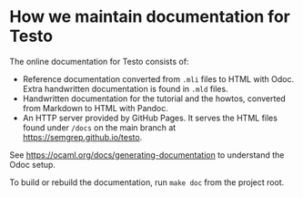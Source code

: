 How we maintain documentation for Testo
==

The online documentation for Testo consists of:

* Reference documentation converted from `.mli` files to HTML with Odoc.
  Extra handwritten documentation is found in `.mld` files.
* Handwritten documentation for the tutorial and the howtos, converted
  from Markdown to HTML with Pandoc.
* An HTTP server provided by GitHub Pages. It serves the HTML files
  found under `/docs` on the main branch at https://semgrep.github.io/testo.

See https://ocaml.org/docs/generating-documentation to understand the
Odoc setup.

To build or rebuild the documentation, run `make doc` from the project
root.
